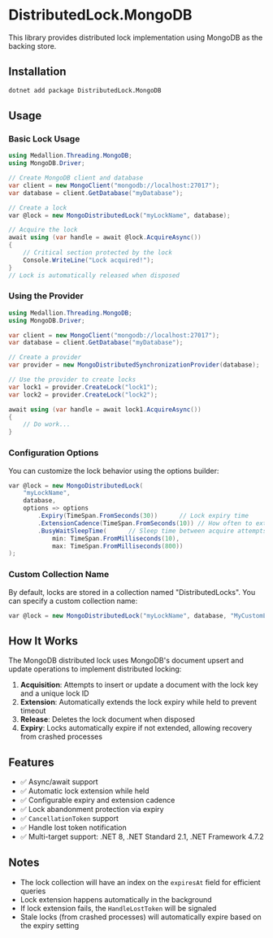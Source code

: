 # DistributedLock.MongoDB

This library provides distributed lock implementation using MongoDB as the backing store.

## Installation

```bash
dotnet add package DistributedLock.MongoDB
```

## Usage

### Basic Lock Usage

```csharp
using Medallion.Threading.MongoDB;
using MongoDB.Driver;

// Create MongoDB client and database
var client = new MongoClient("mongodb://localhost:27017");
var database = client.GetDatabase("myDatabase");

// Create a lock
var @lock = new MongoDistributedLock("myLockName", database);

// Acquire the lock
await using (var handle = await @lock.AcquireAsync())
{
    // Critical section protected by the lock
    Console.WriteLine("Lock acquired!");
}
// Lock is automatically released when disposed
```

### Using the Provider

```csharp
using Medallion.Threading.MongoDB;
using MongoDB.Driver;

var client = new MongoClient("mongodb://localhost:27017");
var database = client.GetDatabase("myDatabase");

// Create a provider
var provider = new MongoDistributedSynchronizationProvider(database);

// Use the provider to create locks
var lock1 = provider.CreateLock("lock1");
var lock2 = provider.CreateLock("lock2");

await using (var handle = await lock1.AcquireAsync())
{
    // Do work...
}
```

### Configuration Options

You can customize the lock behavior using the options builder:

```csharp
var @lock = new MongoDistributedLock(
    "myLockName", 
    database,
    options => options
        .Expiry(TimeSpan.FromSeconds(30))      // Lock expiry time
        .ExtensionCadence(TimeSpan.FromSeconds(10)) // How often to extend the lock
        .BusyWaitSleepTime(      // Sleep time between acquire attempts
            min: TimeSpan.FromMilliseconds(10),
            max: TimeSpan.FromMilliseconds(800))
);
```

### Custom Collection Name

By default, locks are stored in a collection named "DistributedLocks". You can specify a custom collection name:

```csharp
var @lock = new MongoDistributedLock("myLockName", database, "MyCustomLocks");
```

## How It Works

The MongoDB distributed lock uses MongoDB's document upsert and update operations to implement distributed locking:

1. **Acquisition**: Attempts to insert or update a document with the lock key and a unique lock ID
2. **Extension**: Automatically extends the lock expiry while held to prevent timeout
3. **Release**: Deletes the lock document when disposed
4. **Expiry**: Locks automatically expire if not extended, allowing recovery from crashed processes

## Features

- ✅ Async/await support
- ✅ Automatic lock extension while held
- ✅ Configurable expiry and extension cadence
- ✅ Lock abandonment protection via expiry
- ✅ `CancellationToken` support
- ✅ Handle lost token notification
- ✅ Multi-target support: .NET 8, .NET Standard 2.1, .NET Framework 4.7.2

## Notes

- The lock collection will have an index on the `expiresAt` field for efficient queries
- Lock extension happens automatically in the background
- If lock extension fails, the `HandleLostToken` will be signaled
- Stale locks (from crashed processes) will automatically expire based on the expiry setting
